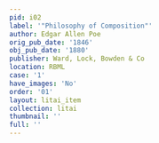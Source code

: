 ```yaml
---
pid: i02
label: '"Philosophy of Composition"'
author: Edgar Allen Poe
orig_pub_date: '1846'
obj_pub_date: '1880'
publisher: Ward, Lock, Bowden & Co
location: RBML
case: '1'
have_images: 'No'
order: '01'
layout: litai_item
collection: litai
thumbnail: ''
full: ''
---
```

